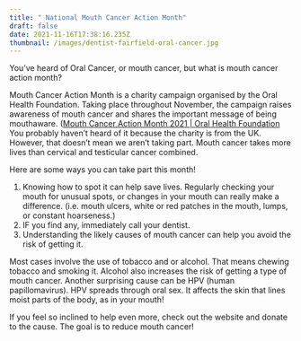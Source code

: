```yaml
---
title: " National Mouth Cancer Action Month"
draft: false
date: 2021-11-16T17:38:16.235Z
thumbnail: /images/dentist-fairfield-oral-cancer.jpg
---
```

 You’ve heard of Oral Cancer, or mouth cancer, but what is mouth cancer action month?

Mouth Cancer Action Month is a charity campaign organised by the Oral Health Foundation. Taking place throughout November, the campaign raises awareness of mouth cancer and shares the important message of being mouthaware. ([Mouth Cancer Action Month 2021 | Oral Health Foundation](https://www.dentalhealth.org/mouthcanceractionmonth2021) You probably haven’t heard of it because the charity is from the UK. However, that doesn’t mean we aren’t taking part. 
Mouth cancer takes more lives than cervical and testicular cancer combined. 

Here are some ways you can take part this month!

1. Knowing how to spot it can help save lives. Regularly checking your mouth for unusual spots, or changes in your mouth can really make a difference.  (i.e. mouth ulcers, white or red patches in the mouth, lumps, or constant hoarseness.)
2. IF you find any, immediately call your dentist.
3. Understanding the likely causes of mouth cancer can help you avoid the risk of getting it. 

Most cases involve the use of tobacco and or alcohol. That means chewing tobacco and smoking it. Alcohol also increases the risk of getting a type of mouth cancer.  Another surprising cause can be HPV (human papillomavirus). HPV spreads through oral sex. It affects the skin that lines moist parts of the body, as in your mouth!

If you feel so inclined to help even more, check out the website and donate to the cause. The goal is to reduce mouth cancer!